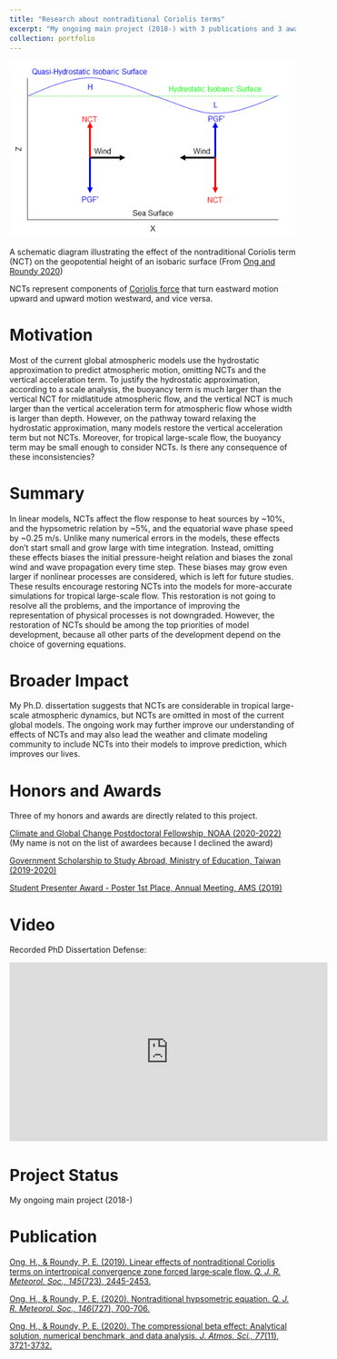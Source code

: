 ```yaml
---
title: "Research about nontraditional Coriolis terms"
excerpt: "My ongoing main project (2018-) with 3 publications and 3 awards<br/><img src='/images/Research1.png'>"
collection: portfolio
---
```


<img src='/images/Research1.png'>

A schematic diagram illustrating the effect of the nontraditional Coriolis term (NCT) on the geopotential height of an isobaric surface (From [Ong and Roundy 2020](https://hingong.github.io/publication/2019-11-19-paper-title-number-3)) 

NCTs represent components of [Coriolis force](https://en.wikipedia.org/wiki/Coriolis_force#E%C3%B6tv%C3%B6s_effect) that turn eastward motion upward and upward motion westward, and vice versa.

Motivation
====

Most of the current global atmospheric models use the hydrostatic approximation to predict atmospheric motion, omitting NCTs and the vertical acceleration term. To justify the hydrostatic approximation, according to a scale analysis, the buoyancy term is much larger than the vertical NCT for midlatitude atmospheric flow, and the vertical NCT is much larger than the vertical acceleration term for atmospheric flow whose width is larger than depth. However, on the pathway toward relaxing the hydrostatic approximation, many models restore the vertical acceleration term but not NCTs. Moreover, for tropical large-scale flow, the buoyancy term may be small enough to consider NCTs. Is there any consequence of these inconsistencies?

Summary
====

In linear models, NCTs affect the flow response to heat sources by ~10%, and the hypsometric relation by ~5%, and the equatorial wave phase speed by ~0.25 m/s. Unlike many numerical errors in the models, these effects don’t start small and grow large with time integration. Instead, omitting these effects biases the initial pressure-height relation and biases the zonal wind and wave propagation every time step. These biases may grow even larger if nonlinear processes are considered, which is left for future studies. These results encourage restoring NCTs into the models for more-accurate simulations for tropical large-scale flow. This restoration is not going to resolve all the problems, and the importance of improving the representation of physical processes is not downgraded. However, the restoration of NCTs should be among the top priorities of model development, because all other parts of the development depend on the choice of governing equations.

Broader Impact
====

My Ph.D. dissertation suggests that NCTs are considerable in tropical large-scale atmospheric dynamics, but NCTs are omitted in most of the current global models. The ongoing work may further improve our understanding of effects of NCTs and may also lead the weather and climate modeling community to include NCTs into their models to improve prediction, which improves our lives.

Honors and Awards
====

Three of my honors and awards are directly related to this project.

[Climate and Global Change Postdoctoral Fellowship, NOAA (2020-2022)](https://cpaess.ucar.edu/cgc) (My name is not on the list of awardees because I declined the award)

[Government Scholarship to Study Abroad, Ministry of Education, Taiwan (2019-2020)](https://www.scholarship.moe.gov.tw/scholarship)

[Student Presenter Award - Poster 1st Place, Annual Meeting, AMS (2019)](https://ams.confex.com/ams/2019Annual/webprogram/alphabetical.html)

Video
====

Recorded PhD Dissertation Defense:

<iframe width="560" height="315" src="https://www.youtube.com/embed/0RKC-A_xAp4" frameborder="0" allow="accelerometer; autoplay; clipboard-write; encrypted-media; gyroscope; picture-in-picture" allowfullscreen></iframe>

Project Status
====

My ongoing main project (2018-)

Publication
====

[Ong, H., & Roundy, P. E. (2019). Linear effects of nontraditional Coriolis terms on intertropical convergence zone forced large‐scale flow. <i>Q. J. R. Meteorol. Soc., 145</i>(723), 2445-2453.](https://hingong.github.io/publication/2019-05-27-paper-title-number-2)

[Ong, H., & Roundy, P. E. (2020). Nontraditional hypsometric equation. <i>Q. J. R. Meteorol. Soc., 146</i>(727), 700-706.](https://hingong.github.io/publication/2019-11-19-paper-title-number-3)

[Ong, H., & Roundy, P. E. (2020). The compressional beta effect: Analytical solution, numerical benchmark, and data analysis. <i>J. Atmos. Sci., 77</i>(11), 3721-3732.](https://hingong.github.io/publication/2020-08-31-paper-title-number-4)
